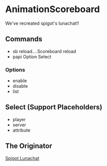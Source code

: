 # AnimationScoreboard
We've recreated spigot's lunachat!!
## Commands
- sb reload....Scoreboard reload  
- papi Option Select
### Options
- enable
- disable 
- list  
## Select (Support Placeholders)
- player  
- server  
- attribute  
## The Originator
[Spigot Lunachat](https://www.spigotmc.org/resources/lunachat.82293/)

